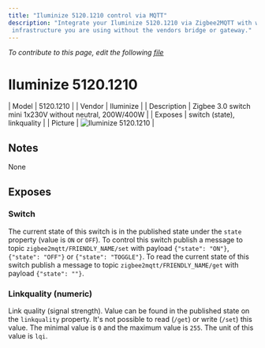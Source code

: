```yaml
---
title: "Iluminize 5120.1210 control via MQTT"
description: "Integrate your Iluminize 5120.1210 via Zigbee2MQTT with whatever smart home
 infrastructure you are using without the vendors bridge or gateway."
---
```


*To contribute to this page, edit the following
[file](https://github.com/Koenkk/zigbee2mqtt.io/blob/master/docs/devices/5120.1210.md)*

# Iluminize 5120.1210

| Model | 5120.1210  |
| Vendor  | Iluminize  |
| Description | Zigbee 3.0 switch mini 1x230V without neutral, 200W/400W |
| Exposes | switch (state), linkquality |
| Picture | ![Iluminize 5120.1210](../images/devices/5120.1210.jpg) |

## Notes

None


## Exposes

### Switch 
The current state of this switch is in the published state under the `state` property (value is `ON` or `OFF`).
To control this switch publish a message to topic `zigbee2mqtt/FRIENDLY_NAME/set` with payload `{"state": "ON"}`, `{"state": "OFF"}` or `{"state": "TOGGLE"}`.
To read the current state of this switch publish a message to topic `zigbee2mqtt/FRIENDLY_NAME/get` with payload `{"state": ""}`.

### Linkquality (numeric)
Link quality (signal strength).
Value can be found in the published state on the `linkquality` property.
It's not possible to read (`/get`) or write (`/set`) this value.
The minimal value is `0` and the maximum value is `255`.
The unit of this value is `lqi`.

